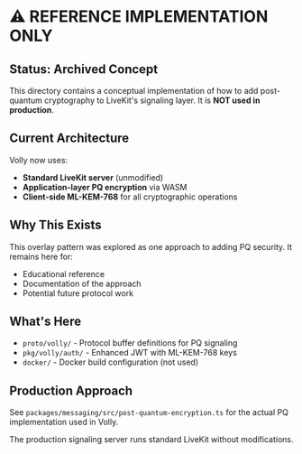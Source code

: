 # ⚠️ REFERENCE IMPLEMENTATION ONLY

## Status: Archived Concept

This directory contains a conceptual implementation of how to add post-quantum cryptography to LiveKit's signaling layer. It is **NOT used in production**.

## Current Architecture

Volly now uses:

- **Standard LiveKit server** (unmodified)
- **Application-layer PQ encryption** via WASM
- **Client-side ML-KEM-768** for all cryptographic operations

## Why This Exists

This overlay pattern was explored as one approach to adding PQ security. It remains here for:

- Educational reference
- Documentation of the approach
- Potential future protocol work

## What's Here

- `proto/volly/` - Protocol buffer definitions for PQ signaling
- `pkg/volly/auth/` - Enhanced JWT with ML-KEM-768 keys
- `docker/` - Docker build configuration (not used)

## Production Approach

See `packages/messaging/src/post-quantum-encryption.ts` for the actual PQ implementation used in Volly.

The production signaling server runs standard LiveKit without modifications.
